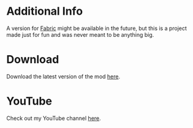 # Additional Info

A version for [Fabric](https://fabricmc.net/) might be available in the future, but this is a project made just for fun and was never meant to be anything big.

# Download

Download the latest version of the mod [here](https://github.com/StarSNG25/SNG-Arsenal/releases/tag/1.16.5-0.0.4.1-forge).

# YouTube

Check out my YouTube channel [here](https://www.youtube.com/channel/UCp4MTKDx9wSJd0BrzSwgHzQ).

